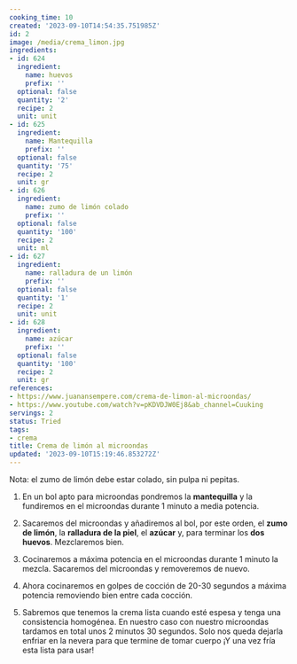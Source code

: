 ```yaml
---
cooking_time: 10
created: '2023-09-10T14:54:35.751985Z'
id: 2
image: /media/crema_limon.jpg
ingredients:
- id: 624
  ingredient:
    name: huevos
    prefix: ''
  optional: false
  quantity: '2'
  recipe: 2
  unit: unit
- id: 625
  ingredient:
    name: Mantequilla
    prefix: ''
  optional: false
  quantity: '75'
  recipe: 2
  unit: gr
- id: 626
  ingredient:
    name: zumo de limón colado
    prefix: ''
  optional: false
  quantity: '100'
  recipe: 2
  unit: ml
- id: 627
  ingredient:
    name: ralladura de un limón
    prefix: ''
  optional: false
  quantity: '1'
  recipe: 2
  unit: unit
- id: 628
  ingredient:
    name: azúcar
    prefix: ''
  optional: false
  quantity: '100'
  recipe: 2
  unit: gr
references:
- https://www.juanansempere.com/crema-de-limon-al-microondas/
- https://www.youtube.com/watch?v=pKDVDJW0Ej8&ab_channel=Cuuking
servings: 2
status: Tried
tags:
- crema
title: Crema de limón al microondas
updated: '2023-09-10T15:19:46.853272Z'
---
```

Nota: el zumo de limón debe estar colado, sin pulpa ni pepitas.

1. En un bol apto para microondas pondremos la **mantequilla** y la fundiremos en el microondas durante 1 minuto a media potencia.

2. Sacaremos del microondas y añadiremos al bol, por este orden, el **zumo de limón**, la **ralladura de la piel**, el **azúcar** y, para terminar los **dos huevos**. Mezclaremos bien.

3. Cocinaremos a máxima potencia en el microondas durante 1 minuto la mezcla. Sacaremos del microondas y removeremos de nuevo.

4. Ahora cocinaremos en golpes de cocción de 20-30 segundos a máxima potencia removiendo bien entre cada cocción.

5. Sabremos que tenemos la crema lista cuando esté espesa y tenga una consistencia homogénea. En nuestro caso con nuestro microondas tardamos en total unos 2 minutos 30 segundos. Solo nos queda dejarla enfriar en la nevera para que termine de tomar cuerpo ¡Y una vez fría esta lista para usar!
